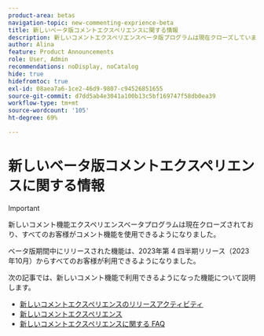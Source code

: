 ```yaml
---
product-area: betas
navigation-topic: new-commenting-exprience-beta
title: 新しいベータ版コメントエクスペリエンスに関する情報
description: 新しいコメントエクスペリエンスベータ版プログラムは現在クローズしています。次の記事では、新しいコメントエクスペリエンスで利用可能になった機能について説明します。
author: Alina
feature: Product Announcements
role: User, Admin
recommendations: noDisplay, noCatalog
hide: true
hidefromtoc: true
exl-id: 08aea7a6-1ce2-46d9-9807-c94526851655
source-git-commit: d7dd5ab4e3041a100b13c5bf169747f58db0ea39
workflow-type: tm+mt
source-wordcount: '105'
ht-degree: 69%

---
```


# 新しいベータ版コメントエクスペリエンスに関する情報

>[!IMPORTANT]
>
>新しいコメント機能エクスペリエンスベータプログラムは現在クローズされており、すべてのお客様がコメント機能を使用できるようになりました。
>
>ベータ版期間中にリリースされた機能は、2023年第 4 四半期リリース（2023年10月）からすべてのお客様が利用できるようになりました。


次の記事では、新しいコメント機能で利用できるようになった機能について説明します。

* [新しいコメントエクスペリエンスのリリースアクティビティ](../new-commenting-experience-beta/new-commenting-beta-experience-release-activity.md)
* [新しいコメントエクスペリエンス](../new-commenting-experience-beta/unified-commenting-experience.md)
* [新しいコメントエクスペリエンスに関する FAQ](../new-commenting-experience-beta/new-commenting-faq.md)
